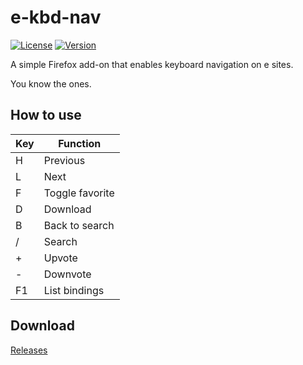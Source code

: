 # e-kbd-nav

[![License](https://img.shields.io/github/license/cwillsey06/e-kbd-nav?style=flat-square)](https://raw.githubusercontent.com/cwillsey06/e-kbd-nav/main/LICENSE)
[![Version](https://img.shields.io/github/v/tag/cwillsey06/e-kbd-nav?label=version&style=flat-square)](https://github.com/cwillsey06/e-kbd-nav/releases)

A simple Firefox add-on that enables keyboard navigation on e sites.

You know the ones.

## How to use

| **Key** | **Function**    |
|---------|-----------------|
| H       | Previous        |
| L       | Next            |
| F       | Toggle favorite |
| D       | Download        |
| B       | Back to search  |
| /       | Search          |
| +       | Upvote          |
| -       | Downvote        |
| F1      | List bindings   |

## Download
<!--
[Firefox 🦊 Add-ons](https://addons.mozilla.org/firefox/addon/e-kbd-nav) -->

[Releases](https://github.com/cwillsey06/e-kbd-nav/releases)
